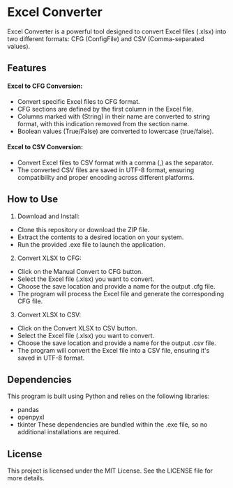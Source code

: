 # Excel Converter
Excel Converter is a powerful tool designed to convert Excel files (.xlsx) into two different formats: CFG (ConfigFile) and CSV (Comma-separated values).
## Features
#### Excel to CFG Conversion:

- Convert specific Excel files to CFG format.
- CFG sections are defined by the first column in the Excel file.
- Columns marked with (String) in their name are converted to string format, with this indication removed from the section name.
- Boolean values (True/False) are converted to lowercase (true/false).
#### Excel to CSV Conversion:

- Convert Excel files to CSV format with a comma (,) as the separator.
- The converted CSV files are saved in UTF-8 format, ensuring compatibility and proper encoding across different platforms.

## How to Use
1. Download and Install:

- Clone this repository or download the ZIP file.
- Extract the contents to a desired location on your system.
- Run the provided .exe file to launch the application.
2. Convert XLSX to CFG:

- Click on the Manual Convert to CFG button.
- Select the Excel file (.xlsx) you want to convert.
- Choose the save location and provide a name for the output .cfg file.
- The program will process the Excel file and generate the corresponding CFG file.
3. Convert XLSX to CSV:

- Click on the Convert XLSX to CSV button.
- Select the Excel file (.xlsx) you want to convert.
- Choose the save location and provide a name for the output .csv file.
- The program will convert the Excel file into a CSV file, ensuring it's saved in UTF-8 format.
## Dependencies
This program is built using Python and relies on the following libraries:

- pandas
- openpyxl
- tkinter
These dependencies are bundled within the .exe file, so no additional installations are required.

## License
This project is licensed under the MIT License. See the LICENSE file for more details.
